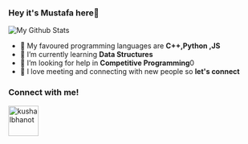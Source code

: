 ### Hey it's Mustafa here👋


<td>

  
![My Github Stats](https://github-readme-stats.vercel.app/api?username=Mustafa1310&show_icons=true&theme=radical)</td>
<td>
  
- 🔭 My favoured programming languages are <b>C++,Python ,JS</b>
- 🌱 I’m currently learning <b>Data Structures</b>
- 🤔 I’m looking for help in <b>Competitive Programming</b>0
- 💬 I love meeting and connecting with new people so <b>let's connect</b>

### Connect with me!
<p align="left">
  <a href="https://www.linkedin.com/in/mustafa1310/" target="_blank"><img align="center" src="https://cdn.jsdelivr.net/npm/simple-icons@3.0.1/icons/linkedin.svg" alt="kushalbhanot" height="60" width="60" /></a> &nbsp;&nbsp;
</p>

